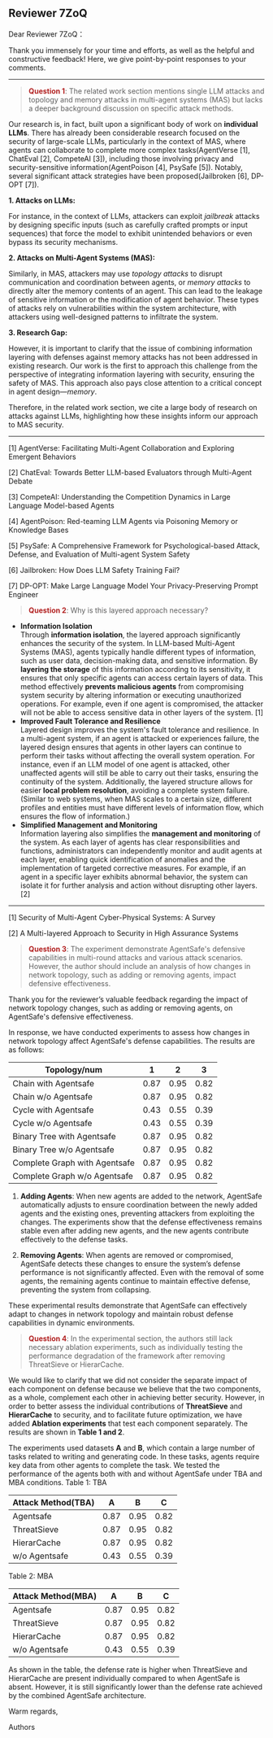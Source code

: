 ## Reviewer 7ZoQ

Dear Reviewer 7ZoQ：

Thank you immensely for your time and efforts, as well as the helpful and constructive feedback! Here, we give point-by-point responses to your comments.

---

><font color=FireBrick>**Question 1**</font>: The related work section mentions single LLM attacks and topology and memory attacks in multi-agent systems (MAS) but lacks a deeper background discussion on specific attack methods.

Our research is, in fact, built upon a significant body of work on **individual LLMs**. There has already been considerable research focused on the security of large-scale LLMs, particularly in the context of MAS, where agents can collaborate to complete more complex tasks(AgentVerse [1], ChatEval [2], CompeteAI [3]), including those involving privacy and security-sensitive information(AgentPoison [4], PsySafe [5]). Notably, several significant attack strategies have been proposed(Jailbroken [6], DP-OPT [7]).

**1. Attacks on LLMs:**

For instance, in the context of LLMs, attackers can exploit *jailbreak* attacks by designing specific inputs (such as carefully crafted prompts or input sequences) that force the model to exhibit unintended behaviors or even bypass its security mechanisms.

**2. Attacks on Multi-Agent Systems (MAS):**

Similarly, in MAS, attackers may use *topology attacks* to disrupt communication and coordination between agents, or *memory attacks* to directly alter the memory contents of an agent. This can lead to the leakage of sensitive information or the modification of agent behavior. These types of attacks rely on vulnerabilities within the system architecture, with attackers using well-designed patterns to infiltrate the system.

**3. Research Gap:**

However, it is important to clarify that the issue of combining information layering with defenses against memory attacks has not been addressed in existing research. Our work is the first to approach this challenge from the perspective of integrating information layering with security, ensuring the safety of MAS. This approach also pays close attention to a critical concept in agent design—*memory*.

Therefore, in the related work section, we cite a large body of research on attacks against LLMs, highlighting how these insights inform our approach to MAS security.

---

[1] AgentVerse: Facilitating Multi-Agent Collaboration and Exploring Emergent Behaviors

[2] ChatEval: Towards Better LLM-based Evaluators through Multi-Agent Debate

[3] CompeteAI: Understanding the Competition Dynamics in Large Language Model-based Agents

[4] AgentPoison: Red-teaming LLM Agents via Poisoning Memory or Knowledge Bases

[5] PsySafe: A Comprehensive Framework for Psychological-based Attack, Defense, and Evaluation of Multi-agent System Safety

[6] Jailbroken: How Does LLM Safety Training Fail?

[7] DP-OPT: Make Large Language Model Your Privacy-Preserving Prompt Engineer



> <font color=FireBrick>**Question 2**</font>: Why is this layered approach necessary?



- **Information Isolation**  
  Through **information isolation**, the layered approach significantly enhances the security of the system. In LLM-based Multi-Agent Systems (MAS), agents typically handle different types of information, such as user data, decision-making data, and sensitive information. By **layering the storage** of this information according to its sensitivity, it ensures that only specific agents can access certain layers of data. This method effectively **prevents malicious agents** from compromising system security by altering information or executing unauthorized operations. For example, even if one agent is compromised, the attacker will not be able to access sensitive data in other layers of the system. [1]  
- **Improved Fault Tolerance and Resilience**  
  Layered design improves the system's fault tolerance and resilience. In a multi-agent system, if an agent is attacked or experiences failure, the layered design ensures that agents in other layers can continue to perform their tasks without affecting the overall system operation. For instance, even if an LLM model of one agent is attacked, other unaffected agents will still be able to carry out their tasks, ensuring the continuity of the system. Additionally, the layered structure allows for easier **local problem resolution**, avoiding a complete system failure. (Similar to web systems, when MAS scales to a certain size, different profiles and entities must have different levels of information flow, which ensures the flow of information.)
- **Simplified Management and Monitoring**  
  Information layering also simplifies the **management and monitoring** of the system. As each layer of agents has clear responsibilities and functions, administrators can independently monitor and audit agents at each layer, enabling quick identification of anomalies and the implementation of targeted corrective measures. For example, if an agent in a specific layer exhibits abnormal behavior, the system can isolate it for further analysis and action without disrupting other layers.[2]

---

[1] Security of Multi-Agent Cyber-Physical Systems: A Survey

[2] A Multi-layered Approach to Security in High Assurance Systems



> <font color=FireBrick>**Question 3**</font>: The experiment demonstrate AgentSafe's defensive capabilities in multi-round attacks and various attack scenarios. However, the author should include an analysis of how changes in network topology, such as adding or removing agents, impact defensive effectiveness.

Thank you for the reviewer’s valuable feedback regarding the impact of network topology changes, such as adding or removing agents, on AgentSafe's defensive effectiveness.

In response, we have conducted experiments to assess how changes in network topology affect AgentSafe's defense capabilities. The results are as follows:

| Topology/num                  | 1    | 2    | 3    |
| ----------------------------- | ---- | ---- | ---- |
| Chain with Agentsafe          | 0.87 | 0.95 | 0.82 |
| Chain w/o Agentsafe           | 0.87 | 0.95 | 0.82 |
| Cycle with Agentsafe          | 0.43 | 0.55 | 0.39 |
| Cycle w/o Agentsafe           | 0.43 | 0.55 | 0.39 |
| Binary Tree with Agentsafe    | 0.87 | 0.95 | 0.82 |
| Binary Tree w/o Agentsafe     | 0.87 | 0.95 | 0.82 |
| Complete Graph with Agentsafe | 0.87 | 0.95 | 0.82 |
| Complete Graph w/o Agentsafe  | 0.87 | 0.95 | 0.82 |

1. **Adding Agents**: When new agents are added to the network, AgentSafe automatically adjusts to ensure coordination between the newly added agents and the existing ones, preventing attackers from exploiting the changes. The experiments show that the defense effectiveness remains stable even after adding new agents, and the new agents contribute effectively to the defense tasks.

2. **Removing Agents**: When agents are removed or compromised, AgentSafe detects these changes to ensure the system’s defense performance is not significantly affected. Even with the removal of some agents, the remaining agents continue to maintain effective defense, preventing the system from collapsing.

These experimental results demonstrate that AgentSafe can effectively adapt to changes in network topology and maintain robust defense capabilities in dynamic environments.



> <font color=FireBrick>**Question 4**</font>: In the experimental section, the authors still lack necessary ablation experiments, such as individually testing the performance degradation of the framework after removing ThreatSieve or HierarCache.

We would like to clarify that we did not consider the separate impact of each component on defense because we believe that the two components, as a whole, complement each other in achieving better security. However, in order to better assess the individual contributions of **ThreatSieve** and **HierarCache** to security, and to facilitate future optimization, we have added **Ablation experiments** that test each component separately. The results are shown in **Table 1 and 2**.

The experiments used datasets **A** and **B**, which contain a large number of tasks related to writing and generating code. In these tasks, agents require key data from other agents to complete the task. We tested the performance of the agents both with and without AgentSafe under TBA and MBA conditions.
Table 1: TBA

| Attack Method(TBA) | A    | B    | C    |
| ------------------ | ---- | ---- | ---- |
| Agentsafe          | 0.87 | 0.95 | 0.82 |
| ThreatSieve        | 0.87 | 0.95 | 0.82 |
| HierarCache        | 0.87 | 0.95 | 0.82 |
| w/o Agentsafe      | 0.43 | 0.55 | 0.39 |

Table 2: MBA

| Attack Method(MBA) | A    | B    | C    |
| ------------------ | ---- | ---- | ---- |
| Agentsafe          | 0.87 | 0.95 | 0.82 |
| ThreatSieve        | 0.87 | 0.95 | 0.82 |
| HierarCache        | 0.87 | 0.95 | 0.82 |
| w/o Agentsafe      | 0.43 | 0.55 | 0.39 |

As shown in the table, the defense rate is higher when ThreatSieve and HierarCache are present individually compared to when AgentSafe is absent. However, it is still significantly lower than the defense rate achieved by the combined AgentSafe architecture.

Warm regards,

Authors

